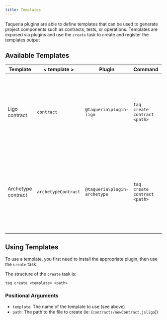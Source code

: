 ```yaml
---
title: Templates
---
```


Taqueria plugins are able to define templates that can be used to generate project components such as contracts, tests, or operations. Templates are exposed via plugins and use the `create` task to create and register the templates output

## Available Templates

| Template           | < template >         | Plugin                      | Command                       | Description                                                                                                        |
|--------------------|----------------------|------------------------------|------------------------------|--------------------------------------------------------------------------------------------------------------------|
| Ligo contract      | `contract`           | `@taqueria\plugin-ligo`      | `taq create contract <path>` | Instantiates a new Ligo contract at the provided `<path>` and registers the contract in the contract registry      |
| Archetype contract | `archetypeContract`  | `@taqueria\plugin-archetype` | `taq create contract <path>` | Instantiates a new Archetype contract at the provided `<path>` and registers the contract in the contract registry |

## Using Templates

To use a template, you first need to install the appropriate plugin, then use the `create` task

The structure of the `create` task is:

```shell
taq create <template> <path>
```

### Positional Arguments

- `template`: The name of the template to use (see above)
- `path`: The path to the file to create (ie: (`contracts/newContract.jsligo`))
